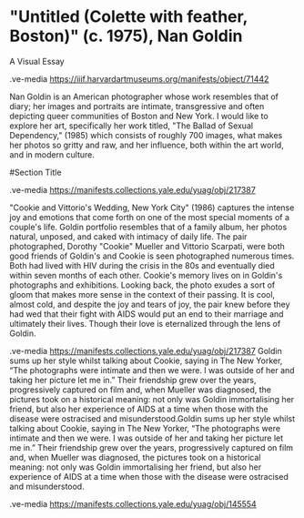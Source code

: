 # "Untitled (Colette with feather, Boston)" (c. 1975), Nan Goldin

A Visual Essay

.ve-media https://iiif.harvardartmuseums.org/manifests/object/71442

Nan Goldin is an American photographer whose work resembles that of diary; her images and portraits are intimate, transgressive and often depicting queer communities of Boston and New York. I would like to explore her art, specifically her work titled, "The Ballad of Sexual Dependency," (1985) which consists of roughly 700 images, what makes her photos so gritty and raw, and her influence, both within the art world, and in modern culture.  

#Section Title

.ve-media https://manifests.collections.yale.edu/yuag/obj/217387 

"Cookie and Vittorio's Wedding, New York City" (1986) captures the intense joy and emotions that come forth on one of the most special moments of a couple's life. Goldin portfolio resembles that of a family album, her photos natural, unposed, and caked with intimacy of daily life. The pair photographed, Dorothy "Cookie" Mueller and Vittorio Scarpati, were both good friends of Goldin's and Cookie is seen photographed numerous times. Both had lived with HIV during the crisis in the 80s and eventually died within seven months of each other. Cookie's memory lives on in Goldin's photographs and exhibitions. Looking back, the photo exudes a sort of gloom that makes more sense in the context of their passing. It is cool, almost cold, and despite the joy and tears of joy, the pair knew before they had wed that their fight with AIDS would put an end to their marriage and ultimately their lives. Though their love is eternalized through the lens of Goldin. 

.ve-media https://manifests.collections.yale.edu/yuag/obj/217387
Goldin sums up her style whilst talking about Cookie, saying in The New Yorker, “The photographs were intimate and then we were. I was outside of her and taking her picture let me in.” Their friendship grew over the years, progressively captured on film and, when Mueller was diagnosed, the pictures took on a historical meaning: not only was Goldin immortalising her friend, but also her experience of AIDS at a time when those with the disease were ostracised and misunderstood.Goldin sums up her style whilst talking about Cookie, saying in The New Yorker, “The photographs were intimate and then we were. I was outside of her and taking her picture let me in.” Their friendship grew over the years, progressively captured on film and, when Mueller was diagnosed, the pictures took on a historical meaning: not only was Goldin immortalising her friend, but also her experience of AIDS at a time when those with the disease were ostracised and misunderstood.

.ve-media https://manifests.collections.yale.edu/yuag/obj/145554 













